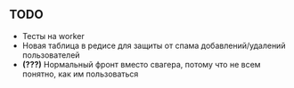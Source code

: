 ## TODO
- Тесты на worker
- Новая таблица в редисе для защиты от спама добавлений/удалений пользователей
- **(???)** Нормальный фронт вместо свагера, потому что не всем понятно, как им пользоваться